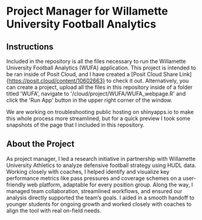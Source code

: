 # Project Manager for Willamette University Football Analytics

## Instructions

Included in the repository is all the files necessary to run the Willamette University Football Analytics (WUFA) application. This project is intended to be ran inside of Posit Cloud, and I have created a [Posit Cloud Share Link]{https://posit.cloud/content/10602663} to check it out. Alternatively, you can create a project, upload all the files in this repository inside of a folder titled 'WUFA', navigate to '/cloud/project/WUFA/WUFA_webpage.R' and click the 'Run App' button in the upper right corner of the window.

We are working on troubleshooting public hosting on shinyapps.io to make this whole process more streamlined, but for a quick preview I took some snapshots of the page that I included in this repository.

## About the Project

As project manager, I led a research initiative in partnership with Willamette University Athletics to analyze defensive football strategy using HUDL data. Working closely with coaches, I helped identify and visualize key performance metrics like pass pressures and coverage schemes on a user-friendly web platform, adaptable for every position group. Along the way, I managed team collaboration, streamlined workflows, and ensured our analysis directly supported the team’s goals. I aided in a smooth handoff to younger students for ongoing growth and worked closely with coaches to align the tool with real on-field needs.
